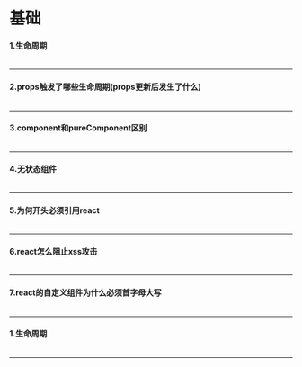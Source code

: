 # 基础
#### 1.生命周期
```js

```
---
#### 2.props触发了哪些生命周期(props更新后发生了什么)
```js

```
---
#### 3.component和pureComponent区别
```js

```
---
#### 4.无状态组件
```js

```
---
#### 5.为何开头必须引用react
```js

```
---
#### 6.react怎么阻止xss攻击
```js

```
---
#### 7.react的自定义组件为什么必须首字母大写
```js

```
---
#### 1.生命周期
```js

```
---
